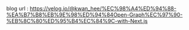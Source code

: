 blog url : https://velog.io/@kwan_hee/%EC%98%A4%ED%94%88-%EA%B7%B8%EB%9E%98%ED%94%84Open-Graph%EC%97%90-%EB%8C%80%ED%95%B4%EC%84%9C-with-Next.js
